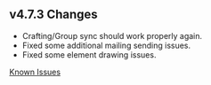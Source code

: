 ## v4.7.3 Changes

* Crafting/Group sync should work properly again.
* Fixed some additional mailing sending issues.
* Fixed some element drawing issues.

[Known Issues](http://support.tradeskillmaster.com/display/KB/TSM4+Currently+Known+Issues)
